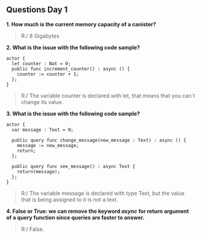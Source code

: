 ## Questions Day 1
**1.  How much is the current memory capacity of a canister?**
>	R:/ 8 Gigabytes 

**2.  What is the issue with the following code sample?**
~~~
actor {
  let counter : Nat = 0;
  public func increment_counter() : async () {
    counter := counter + 1;
  };
}
~~~
> R:/ The variable counter is declared with let, that means that you can´t change 
> its value.

**3.  What is the issue with the following code sample?**
~~~
actor {
  var message : Text = 0;

  public query func change_message(new_message : Text) : async () {
    message := new_message;
    return;
  };
  
  public query func see_message() : async Text {
    return(message);
  };
}
~~~
> R:/ The variable message is declared with type Text, but the value that is being assigned to it is not a text.

**4.  False or True: we can remove the keyword  *async*   for return argument of a query function since queries are faster to answer.**
> R:/ False.